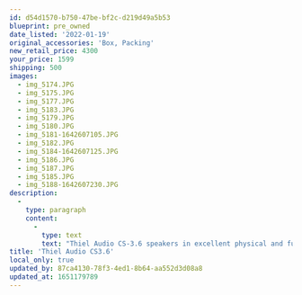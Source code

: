```yaml
---
id: d54d1570-b750-47be-bf2c-d219d49a5b53
blueprint: pre_owned
date_listed: '2022-01-19'
original_accessories: 'Box, Packing'
new_retail_price: 4300
your_price: 1599
shipping: 500
images:
  - img_5174.JPG
  - img_5175.JPG
  - img_5177.JPG
  - img_5183.JPG
  - img_5179.JPG
  - img_5180.JPG
  - img_5181-1642607105.JPG
  - img_5182.JPG
  - img_5184-1642607125.JPG
  - img_5186.JPG
  - img_5187.JPG
  - img_5185.JPG
  - img_5188-1642607230.JPG
description:
  -
    type: paragraph
    content:
      -
        type: text
        text: "Thiel Audio CS-3.6 speakers in excellent physical and functional condition - Amberwood finish. Speakers sold as new for $4,300.00. One owner and original boxes and packing. There is a small nick on the top/back corners of one speaker and the name strip is coming loose from one speaker - otherwise these are as mint as you will ever see.\_"
title: 'Thiel Audio CS3.6'
local_only: true
updated_by: 87ca4130-78f3-4ed1-8b64-aa552d3d08a8
updated_at: 1651179789
---
```


